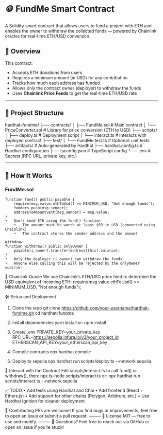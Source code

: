 # 🪙 FundMe Smart Contract

A Solidity smart contract that allows users to fund a project with ETH and enables the owner to withdraw the collected funds — powered by Chainlink oracles for real-time ETH/USD conversion.

## 🚀 Overview

This contract:

- Accepts ETH donations from users
- Requires a minimum amount (in USD) for any contribution
- Tracks how much each address has funded
- Allows only the contract owner (deployer) to withdraw the funds
- Uses **Chainlink Price Feeds** to get the real-time ETH/USD rate

---

## 📂 Project Structure

hardhat-fundme/
├── contracts/
│ ├── FundMe.sol # Main contract
│ └── PriceConverter.sol # Library for price conversion (ETH to USD)
├── scripts/
│ ├── deploy.ts # Deployment script
│ └── interact.ts # Interacts with deployed contract
├── test/
│ └── FundMe.test.ts # Optional: unit tests
├── artifacts/ # Auto-generated by Hardhat
├── hardhat.config.ts # Hardhat configuration
├── tsconfig.json # TypeScript config
└── .env # Secrets (RPC URL, private key, etc.)

---

## 🧠 How It Works

### FundMe.sol

```solidity
function fund() public payable {
    require(msg.value.ethToUsd() >= MINIMUM_USD, "Not enough funds");
    funders.push(msg.sender);
    addressToAmountSent[msg.sender] = msg.value;
}
•	Users send ETH using the fund() function
	•	The amount must be worth at least $50 in USD (converted using Chainlink)
	•	The contract stores the sender address and the amount

Withdraw
function withdraw() public onlyOwner {
    payable(i_owner).transfer(address(this).balance);
}
•	Only the deployer (i_owner) can withdraw the funds
•	Anyone else calling this will be rejected by the onlyOwner modifier
```

🔗 Chainlink Oracle
We use Chainlink’s ETH/USD price feed to determine the USD equivalent of incoming ETH:
require(msg.value.ethToUsd() >= MINIMUM_USD, "Not enough funds");

🛠 Setup and Deployment

1. Clone the repo
   git clone https://github.com/your-username/hardhat-fundme.git
   cd hardhat-fundme

2. Install dependencies
   yarn install
   or:
   npm install

3. Create .env
   PRIVATE_KEY=your_private_key
   RPC_URL=https://sepolia.infura.io/v3/your_project_id
   ETHERSCAN_API_KEY=your_etherscan_api_key

4. Compile contracts
   npx hardhat compile

5. Deploy to sepolia
   npx hardhat run scripts/deploy.ts --network sepolia

🧪 Interact with the Contract
Edit scripts/interact.ts to call fund() or withdraw(), then:
npx ts-node scripts/interact.ts
or:
npx hardhat run scripts/interact.ts --network sepolia

✅ TODO
• Add tests using Hardhat and Chai
• Add frontend (React + Ethers.js)
• Add support for other chains (Polygon, Arbitrum, etc.)
• Use Hardhat Ignition for cleaner deployment

🤝 Contributing
PRs are welcome! If you find bugs or improvements, feel free to open an issue or submit a pull request.
⸻
📜 License
MIT — free to use and modify.
⸻
💬 Questions?
Feel free to reach out via GitHub or open an issue if you’re stuck!
